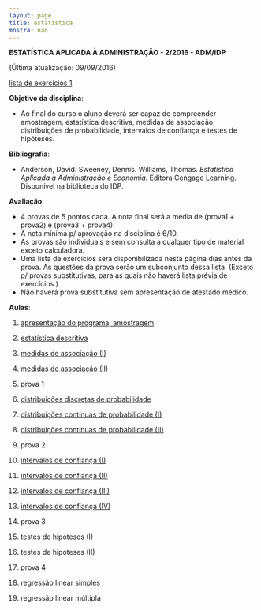 ```yaml
---
layout: page
title: estatistica
mostra: nao
---
```


**ESTATÍSTICA APLICADA À ADMINISTRAÇÃO - 2/2016 - ADM/IDP**

(Última atualização: 09/09/2016)

[lista de exercícios 1](/assets/teaching/estatistica/lista1.pdf)<br>

**Objetivo da disciplina**: 

- Ao final do curso o aluno deverá ser capaz de compreender amostragem, estatística descritiva, medidas de associação, distribuições de probabilidade, intervalos de confiança e testes de hipóteses.

**Bibliografia**:

- Anderson, David. Sweeney, Dennis. Williams, Thomas. *Estatística Aplicada à Administração e Economia.* Editora Cengage Learning. Disponível na biblioteca do IDP.

**Avaliação**:

- 4 provas de 5 pontos cada. A nota final será a média de (prova1 + prova2) e (prova3 + prova4). 
- A nota mínima p/ aprovação na disciplina é 6/10.
- As provas são individuais e sem consulta a qualquer tipo de material exceto calculadora.
- Uma lista de exercícios será disponibilizada nesta página dias antes da prova. As questões da prova serão um subconjunto dessa lista. (Exceto p/ provas substitutivas, para as quais não haverá lista prévia de exercícios.)
- Não haverá prova substitutiva sem apresentação de atestado médico.

**Aulas**:

1. [apresentação do programa; amostragem](/assets/teaching/estatistica/amostragem.pdf)

2. [estatística descritiva](/assets/teaching/estatistica/descritiva.pdf)

3. [medidas de associação (I)](/assets/teaching/estatistica/associacao.pdf)

4. [medidas de associação (II)](/assets/teaching/estatistica/associacao.pdf)

5. prova 1

6. [distribuições discretas de probabilidade](/assets/teaching/estatistica/discretas.pdf)

7. [distribuições contínuas de probabilidade (I)](/assets/teaching/estatistica/continuas.pdf)

8. [distribuições contínuas de probabilidade (II)](/assets/teaching/estatistica/continuas.pdf)

9. prova 2

10. [intervalos de confiança (I)](/assets/teaching/estatistica/intervalos.pdf)

11. [intervalos de confiança (II)](/assets/teaching/estatistica/intervalos.pdf)

12. [intervalos de confiança (III)](/assets/teaching/estatistica/intervalos.pdf)

13. [intervalos de confiança (IV)](/assets/teaching/estatistica/intervalos.pdf)

14. prova 3

15. testes de hipóteses (I)

16. testes de hipóteses (II)

17. prova 4

18. regressão linear simples

19. regressão linear múltipla